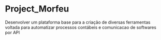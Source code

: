 # Project_Morfeu
Desenvolver um plataforma base para a criação de diversas ferramentas voltada para automatizar processos contábeis e comunicacao de softwares por API
